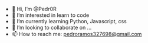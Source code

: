 - 👋 Hi, I’m @Pedr0R
- 👀 I’m interested in learn to code
- 🌱 I’m currently learning Python, Javascript, css
- 💞️ I’m looking to collaborate on ...
- 📫 How to reach me: pedroramos327698@gmail.com

<!---
Pedr0R/Pedr0R is a ✨ special ✨ repository because its `README.md` (this file) appears on your GitHub profile.
You can click the Preview link to take a look at your changes.
--->
